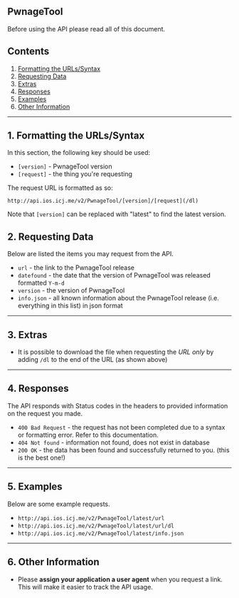 ## PwnageTool

Before using the API please read all of this document.

## Contents

1. [Formatting the URLs/Syntax](#formatting)
2. [Requesting Data](#requests)
3. [Extras](#extras)
4. [Responses](#responses)
5. [Examples](#examples)
6. [Other Information](#other)

---

## 1. Formatting the URLs/Syntax<a id="formatting"></a>

In this section, the following key should be used:

* `[version]` - PwnageTool version
* `[request]` - the thing you're requesting

The request URL is formatted as so:

`http://api.ios.icj.me/v2/PwnageTool/[version]/[request](/dl)`

Note that `[version]` can be replaced with "latest" to find the latest version.

## 2. Requesting Data<a id="requests"></a>

Below are listed the items you may request from the API.

* `url` - the link to the PwnageTool release
* `datefound` - the date that the version of PwnageTool was released formatted `Y-m-d`
* `version` - the version of PwnageTool
* `info.json` - all known information about the PwnageTool release (i.e. everything in this list) in json format

---

## 3. Extras<a id="extras"></a>

* It is possible to download the file when requesting the _URL only_ by adding `/dl` to the end of the URL (as shown above)

---

## 4. Responses<a id="responses"></a>

The API responds with Status codes in the headers to provided information on the request you made.

* `400 Bad Request` - the request has not been completed due to a syntax or formatting error. Refer to this documentation.
* `404 Not found` - information not found, does not exist in database
* `200 OK` - the data has been found and successfully returned to you. (this is the best one!)

--- 

## 5. Examples<a id="examples"></a>

Below are some example requests.

* `http://api.ios.icj.me/v2/PwnageTool/latest/url`
* `http://api.ios.icj.me/v2/PwnageTool/latest/url/dl`
* `http://api.ios.icj.me/v2/PwnageTool/latest/info.json`

---

## 6. Other Information<a id="other"></a>

* Please **assign your application a user agent** when you request a link. This will make it easier to track the API usage.

